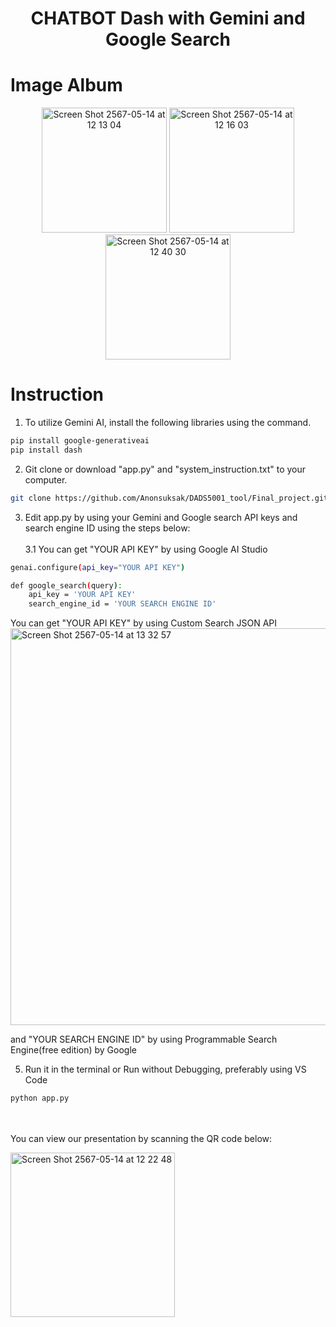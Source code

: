 <div align="center">
  <h1>CHATBOT Dash with Gemini and Google Search</h1>
</div>


# Image Album
<div align="center">
  <img src="https://github.com/Anonsuksak/DADS5001_tool/assets/148941448/eabfa338-cb27-4e71-beaf-74cad9910f84" alt="Screen Shot 2567-05-14 at 12 13 04" width="200"/>
  <img src="https://github.com/Anonsuksak/DADS5001_tool/assets/148941448/0a13bc36-ac2a-4d0a-9df0-f26cf7c0911f" alt="Screen Shot 2567-05-14 at 12 16 03" width="200"/>
  <img src="https://github.com/Anonsuksak/DADS5001_tool/assets/148941448/180af5d4-294e-4ef5-b983-978413efe05a" alt="Screen Shot 2567-05-14 at 12 40 30" width="200"/>
</div>

# Instruction
1. To utilize Gemini AI, install the following libraries using the command.
```sh
pip install google-generativeai
pip install dash
```
2. Git clone or download "app.py" and "system_instruction.txt" to your computer.
```sh
git clone https://github.com/Anonsuksak/DADS5001_tool/Final_project.git
```
3. Edit app.py by using your Gemini and Google search API keys and search engine ID using the steps below:
<br><br>
3.1 You can get "YOUR API KEY" by using Google AI Studio
```sh
genai.configure(api_key="YOUR API KEY")
```

```sh
def google_search(query):
    api_key = 'YOUR API KEY'
    search_engine_id = 'YOUR SEARCH ENGINE ID'
```
You can get "YOUR API KEY" by using Custom Search JSON API 
<img width="635" alt="Screen Shot 2567-05-14 at 13 32 57" src="https://github.com/Anonsuksak/DADS5001_tool/assets/148941448/ef7a045e-bc04-43ae-8525-6cd138d2889d">

and "YOUR SEARCH ENGINE ID" by using Programmable Search Engine(free edition) by Google

5. Run it in the terminal or Run without Debugging, preferably using VS Code 
```sh
python app.py
```

<br><br>
You can view our presentation by scanning the QR code below:

<img width="263" alt="Screen Shot 2567-05-14 at 12 22 48" src="https://github.com/Anonsuksak/DADS5001_tool/assets/148941448/4e99cf4d-5f6f-4546-b52d-f5886e5e720b">
